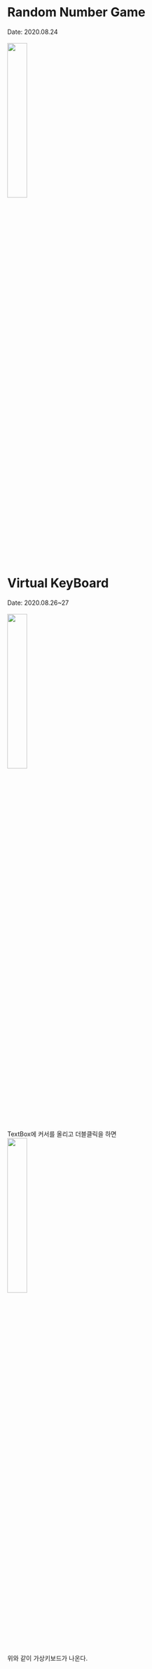 # Random Number Game
Date: 2020.08.24<br><br>
<img src="https://user-images.githubusercontent.com/56987664/91408869-89496280-e87f-11ea-8697-19af9729d578.PNG" width="30%"/>

# Virtual KeyBoard
Date: 2020.08.26~27<br><br>
<img src="https://user-images.githubusercontent.com/56987664/91409195-0ecd1280-e880-11ea-9514-01d8fd194c39.PNG" width="30%"/><br>
TextBox에 커서를 올리고 더블클릭을 하면 <br>
<img src="https://user-images.githubusercontent.com/56987664/91409329-3ae89380-e880-11ea-93b2-2fba5ea9a263.PNG" width="30%"/><br>
위와 같이 가상키보드가 나온다.
